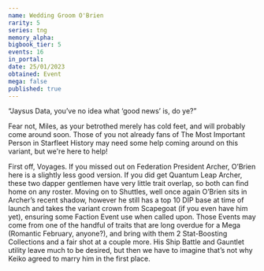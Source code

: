 ```yaml
---
name: Wedding Groom O'Brien
rarity: 5
series: tng
memory_alpha:
bigbook_tier: 5
events: 16
in_portal:
date: 25/01/2023
obtained: Event
mega: false
published: true
---
```


“Jaysus Data, you’ve no idea what ‘good news’ is, do ye?”

Fear not, Miles, as your betrothed merely has cold feet, and will probably come around soon. Those of you not already fans of The Most Important Person in Starfleet History may need some help coming around on this variant, but we're here to help!

First off, Voyages. If you missed out on Federation President Archer, O’Brien here is a slightly less good version. If you did get Quantum Leap Archer, these two dapper gentlemen have very little trait overlap, so both can find home on any roster. Moving on to Shuttles, well once again O’Brien sits in Archer’s recent shadow, however he still has a top 10 DIP base at time of launch and takes the variant crown from Scapegoat (if you even have him yet), ensuring some Faction Event use when called upon. Those Events may come from one of the handful of traits that are long overdue for a Mega (Romantic February, anyone?), and bring with them 2 Stat-Boosting Collections and a fair shot at a couple more. His Ship Battle and Gauntlet utility leave much to be desired, but then we have to imagine that’s not why Keiko agreed to marry him in the first place.
